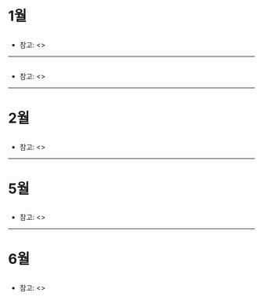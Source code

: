# 1월
## 
#### 

* 참고: <>

----------------------------------------------------------------------

## 
#### 

* 참고: <>
----------------------------------------------------------------------

# 2월
## 

* 참고: <>

----------------------------------------------------------------------

# 5월
## 
* 참고: <>

----------------------------------------------------------------------

# 6월
## 
* 참고: <>

</br>